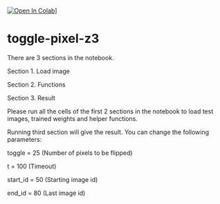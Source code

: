[![Open In Colab](https://colab.research.google.com/assets/colab-badge.svg)](https://colab.research.google.com/drive/1ajtlVjAE2GfIUkOBJH7M_-faqlt6xKj1?usp=sharing)]
# toggle-pixel-z3

There are 3 sections in the notebook. 

Section 1. Load image 

Section 2. Functions 

Section 3. Result


Please run all the cells of the first 2 sections in the notebook to load test images, trained weights and helper functions. 



Running third section will give the result. You can change the following parameters:

toggle = 25 (Number of pixels to be flipped)

t = 100 (Timeout)

start_id = 50 (Starting image id)

end_id = 80 (Last image id)
